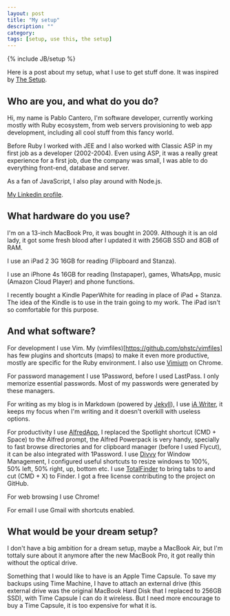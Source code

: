 ```yaml
---
layout: post
title: "My setup"
description: ""
category: 
tags: [setup, use this, the setup]
---
```

{% include JB/setup %}


Here is a post about my setup, what I use to get stuff done. It was inspired by [The Setup](http://usesthis.com/).

## Who are you, and what do you do?

Hi, my name is Pablo Cantero, I'm software developer, currently working mostly with Ruby ecosystem, from web servers provisioning to web app development, including all cool stuff from this fancy world.

Before Ruby I worked with JEE and I also worked with Classic ASP in my first job as a developer (2002-2004). Even using ASP, it was a really great experience for a first job, due the company was small, I was able to do everything front-end, database and server.

As a fan of JavaScript, I also play around with Node.js.

[My Linkedin profile](http://br.linkedin.com/in/pablocantero/).

## What hardware do you use?

I'm on a 13-inch MacBook Pro, it was bought in 2009. Although it is an old lady, it got some fresh blood after I updated it with 256GB SSD and 8GB of RAM.

I use an iPad 2 3G 16GB for reading (Flipboard and Stanza).

I use an iPhone 4s 16GB for reading (Instapaper), games, WhatsApp, music (Amazon Cloud Player) and phone functions.

I recently bought a Kindle PaperWhite for reading in place of iPad + Stanza. The idea of the Kindle is to use in the train going to my work. The iPad isn't so comfortable for this purpose.

## And what software?

For development I use Vim. My (vimfiles)[https://github.com/phstc/vimfiles] has few plugins and shortcuts (maps) to make it even more productive, mostly are specific for the Ruby environment. I also use [Vimium](https://chrome.google.com/webstore/detail/vimium/dbepggeogbaibhgnhhndojpepiihcmeb) on Chrome.

For password management I use 1Password, before I used LastPass.   I only memorize essential passwords. Most of my passwords were generated by these managers.

For writing as my blog is in Markdown (powered by [Jekyll](https://github.com/mojombo/jekyll)), I use [iA Writer](http://www.iawriter.com/), it keeps my focus when I'm writing and it doesn't overkill with useless options.

For productivity I use [AlfredApp](alfredapp.com), I replaced the Spotlight shortcut (CMD + Space) to the Alfred prompt, the Alfred Powerpack is very handy, specially to fast browse directories and for clipboard manager (before I used Flycut), it can be also integrated with 1Password. I use [Divvy](http://mizage.com/divvy/) for Window Management, I configured useful shortcuts to resize windows to 100%, 50% left, 50% right, up, bottom etc. I use [TotalFinder](http://totalfinder.binaryage.com/) to bring tabs to and cut (CMD + X) to Finder. I got a free license contributing to the project on GitHub.

For web browsing I use Chrome!

For email I use Gmail with shortcuts enabled.

## What would be your dream setup?

I don't have a big ambition for a dream setup, maybe a MacBook Air, but I'm tottaly sure about it anymore after the new MacBook Pro, it got really thin without the optical drive. 

Something that I would like to have is an Apple Time Capsule. To save my backups using Time Machine, I have to attach an external drive (this external drive was the original MacBook Hard Disk that I replaced to 256GB SSD), with Time Capsule I can do it wireless. But I need more encourage to buy a Time Capsule, it is too expensive for what it is.